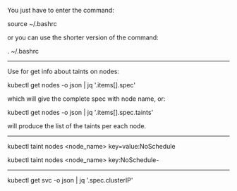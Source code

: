 You just have to enter the command:

source ~/.bashrc

or you can use the shorter version of the command:

. ~/.bashrc

---

Use for get info about taints on nodes:

kubectl get nodes -o json | jq '.items[].spec'

which will give the complete spec with node name, or:

kubectl get nodes -o json | jq '.items[].spec.taints'

will produce the list of the taints per each node.

---

kubectl taint nodes <node_name> key=value:NoSchedule

kubectl taint nodes <node_name> key:NoSchedule-

---
kubectl get svc <svc-name> -o json | jq '.spec.clusterIP'